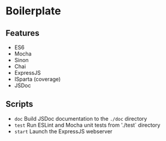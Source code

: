 # Boilerplate

## Features

- ES6
- Mocha
- Sinon
- Chai
- ExpressJS
- ISparta (coverage)
- JSDoc

## Scripts

- `doc` Build JSDoc documentation to the `./doc` directory
- `test` Run ESLint and Mocha unit tests from './test` directory
- `start` Launch the ExpressJS webserver